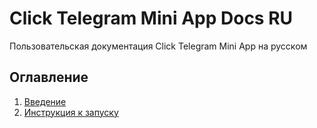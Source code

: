 # Click Telegram Mini App Docs RU
Пользовательская документация Click Telegram Mini App на русском

## Оглавление
1. [Введение](./getting-started.md)
1. [Инструкция к запуску](./local_start.md)


